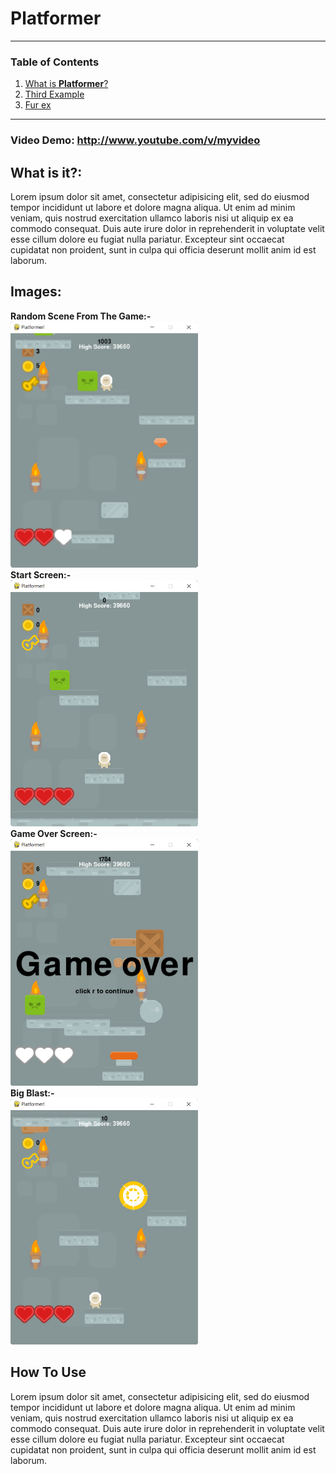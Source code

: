 # **Platformer**
---
### Table of Contents
1. [What is **Platformer**?](#what-is-it?:)
2. [Third Example](#Images:)
3. [Fur ex](#how-to-use)
---
### **Video Demo:** http://www.youtube.com/v/myvideo
## What is it?:
Lorem ipsum dolor sit amet, consectetur adipisicing elit, sed do eiusmod tempor incididunt ut labore et dolore magna aliqua. Ut enim ad minim veniam, quis nostrud exercitation ullamco laboris nisi ut aliquip ex ea commodo consequat. Duis aute irure dolor in reprehenderit in voluptate velit esse cillum dolore eu fugiat nulla pariatur. Excepteur sint occaecat cupidatat non proident, sunt in culpa qui officia deserunt mollit anim id est laborum.
## **Images:**
**Random Scene From The Game:-**<br>
<img src="ScreenShot000.png" alt="Random Scene" width="300"/><br>**Start Screen:-**<br>
<img src="ScreenShot001.png" alt="Start Screen" width="300"/><br>**Game Over Screen:-**<br>
<img src="ScreenShot002.png" alt="Game Over" width="300"/><br>**Big Blast:-**<br>
<img src="ScreenShot003.png" alt="Bomb Blast" width="300"/><br>
## How To Use
Lorem ipsum dolor sit amet, consectetur adipisicing elit, sed do eiusmod tempor incididunt ut labore et dolore magna aliqua. Ut enim ad minim veniam, quis nostrud exercitation ullamco laboris nisi ut aliquip ex ea commodo consequat. Duis aute irure dolor in reprehenderit in voluptate velit esse cillum dolore eu fugiat nulla pariatur. Excepteur sint occaecat cupidatat non proident, sunt in culpa qui officia deserunt mollit anim id est laborum.
